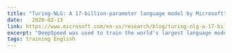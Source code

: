 ```yaml
---
title: "Turing-NLG: A 17-billion-parameter language model by Microsoft"
date:   2020-02-13
link: https://www.microsoft.com/en-us/research/blog/turing-nlg-a-17-billion-parameter-language-model-by-microsoft/
excerpt: "DeepSpeed was used to train the world's largest language model."
tags: training English
---
```

